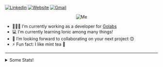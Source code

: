 [![Linkedin](https://img.shields.io/badge/-jocvegar-blue?style=flat&logo=Linkedin&logoColor=white&link=https://linkedin.com/in/jose-carlos-vega/)](https://linkedin.com/in/jose-carlos-vega/)
[![Website](https://img.shields.io/badge/-portfolio-black?style=flat&logo=Google-Chrome&logoColor=white&link=https://jose-vega.netlify.app/)](https://jose-vega.netlify.app/)
[![Gmail](https://img.shields.io/badge/-jocvegar-c14438?style=flat&logo=Gmail&logoColor=white&link=mailto:jocvegar@gmail.com)](mailto:jocvegar@gmail.com)

<p align="center">
  <img src="https://media.giphy.com/media/cLMZTpbA3ppJEZUefk/giphy.gif" alt="Me"/>
</p>

- 👨🏾‍💻 I’m currently working as a developer for [Golabs](https://golabstech.com/)
- 💻 I’m currently learning Ionic among many things!
- 👀 I’m looking forward to collaborating on your next project 😊
- ⚡ Fun fact: I like mint tea 🍵

<hr>

<details><summary>Some Stats!</summary> <br>
  
![Github stats](https://github-readme-stats.vercel.app/api?username=jocvegar&show_icons=true&hide=["contribs"])


<!--
**jocvegar/jocvegar** is a ✨ _special_ ✨ repository because its `README.md` (this file) appears on your GitHub profile.
![visitors](https://visitor-badge.glitch.me/badge?page_id=page.id)

Here are some ideas to get you started:

- 🔭 I’m currently working on ...
- 🌱 I’m currently learning ...
- 👯 I’m looking to collaborate on ...
- 🤔 I’m looking for help with ...
- 💬 Ask me about ...
- 📫 How to reach me: ...
- 😄 Pronouns: ...
- ⚡ Fun fact: ...
-->

